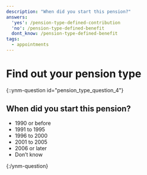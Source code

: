 ```yaml
---
description: "When did you start this pension?"
answers:
  'yes': /pension-type-defined-contribution
  'no': /pension-type-defined-benefit
  dont_know: /pension-type-defined-benefit
tags:
  - appointments
---
```


# Find out your pension type

{::ynm-question id="pension_type_question_4"}
## When did you start this pension?

* 1990 or before
* 1991 to 1995
* 1996 to 2000
* 2001 to 2005
* 2006 or later
* Don’t know

{:/ynm-question}
